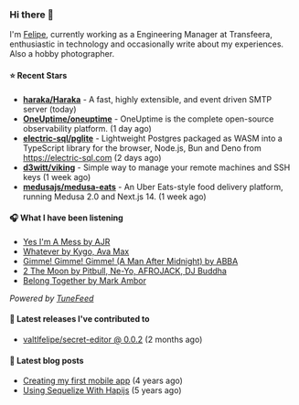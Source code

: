 ### Hi there 👋

I'm [Felipe](https://felipevm.com), currently working as a Engineering Manager at Transfeera, enthusiastic in technology and occasionally write about my experiences. Also a hobby photographer.

#### ⭐ Recent Stars
- **[haraka/Haraka](https://github.com/haraka/Haraka)** - A fast, highly extensible, and event driven SMTP server (today)
- **[OneUptime/oneuptime](https://github.com/OneUptime/oneuptime)** - OneUptime is the complete open-source observability platform. (1 day ago)
- **[electric-sql/pglite](https://github.com/electric-sql/pglite)** - Lightweight Postgres packaged as WASM into a TypeScript library for the browser, Node.js, Bun and Deno from https://electric-sql.com (2 days ago)
- **[d3witt/viking](https://github.com/d3witt/viking)** - Simple way to manage your remote machines and SSH keys (1 week ago)
- **[medusajs/medusa-eats](https://github.com/medusajs/medusa-eats)** - An Uber Eats-style food delivery platform, running Medusa 2.0 and Next.js 14. (1 week ago)

#### 🎧 What I have been listening
- [Yes I&#39;m A Mess by AJR](https://open.spotify.com/track/4Yrt54xR4T8PPOZ7yf9kyT)
- [Whatever by Kygo, Ava Max](https://open.spotify.com/track/0LMwmV37RCmBO2so0szAFs)
- [Gimme! Gimme! Gimme! (A Man After Midnight) by ABBA](https://open.spotify.com/track/3vkQ5DAB1qQMYO4Mr9zJN6)
- [2 The Moon by Pitbull, Ne-Yo, AFROJACK, DJ Buddha](https://open.spotify.com/track/5fbigfxYwz6fGGxe8Py57t)
- [Belong Together by Mark Ambor](https://open.spotify.com/track/5uQ7de4EWjb3rkcFxyEOpu)

_Powered by [TuneFeed](https://tunefeed.app?ref=valtlfelipe-gh-profile)_ 

#### 🚀 Latest releases I've contributed to


- [valtlfelipe/secret-editor @ 0.0.2](https://github.com/valtlfelipe/secret-editor/releases/tag/0.0.2) (2 months ago)

#### 📄 Latest blog posts
- [Creating my first mobile app](https://felipevm.com/posts/creating-my-first-mobile-app/) (4 years ago)
- [Using Sequelize With Hapijs](https://felipevm.com/posts/using-sequelize-with-hapijs/) (5 years ago)
